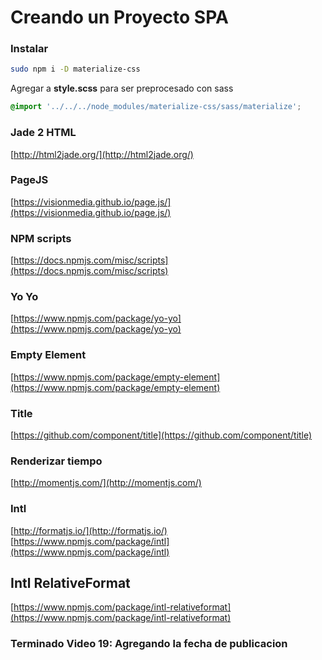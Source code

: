 # Creando un Proyecto SPA

### Instalar  
```bash
sudo npm i -D materialize-css
```

Agregar a **style.scss** para ser preprocesado con sass  
```css
@import '../../../node_modules/materialize-css/sass/materialize';
```  

### Jade 2 HTML
[http://html2jade.org/](http://html2jade.org/)

### PageJS
[https://visionmedia.github.io/page.js/](https://visionmedia.github.io/page.js/)

### NPM scripts
[https://docs.npmjs.com/misc/scripts](https://docs.npmjs.com/misc/scripts)

### Yo Yo
[https://www.npmjs.com/package/yo-yo](https://www.npmjs.com/package/yo-yo)

### Empty Element
[https://www.npmjs.com/package/empty-element](https://www.npmjs.com/package/empty-element)

### Title
[https://github.com/component/title](https://github.com/component/title)

### Renderizar tiempo
[http://momentjs.com/](http://momentjs.com/)

### Intl
[http://formatjs.io/](http://formatjs.io/)
[https://www.npmjs.com/package/intl](https://www.npmjs.com/package/intl)

## Intl RelativeFormat
[https://www.npmjs.com/package/intl-relativeformat](https://www.npmjs.com/package/intl-relativeformat)

### Terminado Video 19: Agregando la fecha de publicacion

